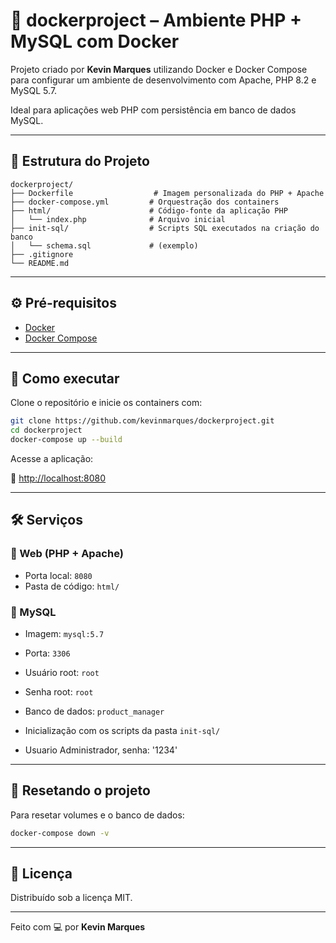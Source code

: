 # 🐳 dockerproject – Ambiente PHP + MySQL com Docker

Projeto criado por **Kevin Marques** utilizando Docker e Docker Compose para configurar um ambiente de desenvolvimento com Apache, PHP 8.2 e MySQL 5.7.

Ideal para aplicações web PHP com persistência em banco de dados MySQL.

---

## 📁 Estrutura do Projeto

```
dockerproject/
├── Dockerfile                  # Imagem personalizada do PHP + Apache
├── docker-compose.yml         # Orquestração dos containers
├── html/                      # Código-fonte da aplicação PHP
│   └── index.php              # Arquivo inicial
├── init-sql/                  # Scripts SQL executados na criação do banco
│   └── schema.sql             # (exemplo)
├── .gitignore
└── README.md
```

---

## ⚙️ Pré-requisitos

- [Docker](https://www.docker.com/)
- [Docker Compose](https://docs.docker.com/compose/)

---

## 🚀 Como executar

Clone o repositório e inicie os containers com:

```bash
git clone https://github.com/kevinmarques/dockerproject.git
cd dockerproject
docker-compose up --build
```

Acesse a aplicação:

🔗 [http://localhost:8080](http://localhost:8080)

---

## 🛠️ Serviços

### 🔹 Web (PHP + Apache)
- Porta local: `8080`
- Pasta de código: `html/`

### 🔹 MySQL
- Imagem: `mysql:5.7`
- Porta: `3306`
- Usuário root: `root`
- Senha root: `root`
- Banco de dados: `product_manager`
- Inicialização com os scripts da pasta `init-sql/`

- Usuario Administrador, senha: '1234'

---

## 🔄 Resetando o projeto

Para resetar volumes e o banco de dados:

```bash
docker-compose down -v
```

---

## 📄 Licença

Distribuído sob a licença MIT.

---

Feito com 💻 por **Kevin Marques**
